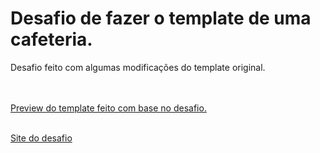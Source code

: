 # Desafio de fazer o template de uma cafeteria. 
Desafio feito com algumas modificações do template original.
<br>
<br>
<br>

<a href="https://imgur.com/a/Rh0Fc7y">Preview do template feito com base no desafio. </a>
<br>
<br>  
   
<a href="https://devchallenge.vercel.app/challenges/5f94dfc04b6510002196cb1d/details">Site do desafio</a>
